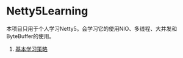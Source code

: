 Netty5Learning
==============

本项目只用于个人学习Netty5。会学习它的使用NIO、多线程、大并发和ByteBuffer的使用。

1. [基本学习策略](https://github.com/VinsonCai/Netty5Learning/blob/master/note/study_agenda.md)

